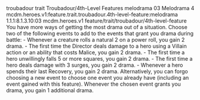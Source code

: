 <ability>
  <metadata>
    <class>troubadour</class>
    <feature_type>trait</feature_type>
    <file_dpath>Troubadour/4th-Level Features</file_dpath>
    <item_id>melodrama</item_id>
    <item_index>03</item_index>
    <item_name>Melodrama</item_name>
    <level>4</level>
    <scc>mcdm.heroes.v1:feature.trait.troubadour.4th-level-feature:melodrama</scc>
    <scdc>1.1.1:8.1.3.10:03</scdc>
    <source>mcdm.heroes.v1</source>
    <type>feature/trait/troubadour/4th-level-feature</type>
  </metadata>
  <effects>
    <effect type="mundane">You have more ways of getting the most drama out of a situation. Choose two of the following events to add to the events that grant you drama during battle:
- Whenever a creature rolls a natural 2 on a power roll, you gain 2 drama.
- The first time the Director deals damage to a hero using a Villain action or an ability that costs Malice, you gain 2 drama.
- The first time a hero unwillingly falls 5 or more squares, you gain 2 drama.
- The first time a hero deals damage with 3 surges, you gain 2 drama.
- Whenever a hero spends their last Recovery, you gain 2 drama.
Alternatively, you can forgo choosing a new event to choose one event you already have (including an event gained with this feature). Whenever the chosen event grants you drama, you gain 1 additional drama.</effect>
  </effects>
</ability>
